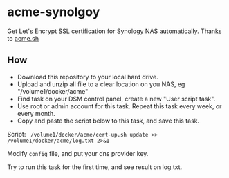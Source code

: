 # acme-synolgoy
Get Let's Encrypt SSL certification for Synology NAS automatically.
Thanks to [acme.sh](https://github.com/acmesh-official/acme.sh)

## How

- Download this repository to your local hard drive.
- Upload and unzip all file to a clear location on you NAS, eg "/volume1/docker/acme"
- Find task on your DSM control panel, create a new "User script task".
- Use root or admin account for this task. Repeat this task every week, or every month.
- Copy and paste the script below to this task, and save this task.

Script:
``  /volume1/docker/acme/cert-up.sh update >> /volume1/docker/acme/log.txt 2>&1 ``

Modify ``config`` file, and put your dns provider key.

Try to run this task for the first time, and see result on log.txt.
